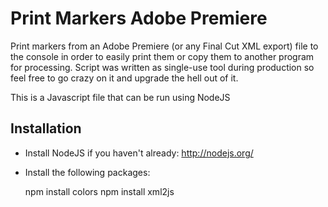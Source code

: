 Print Markers Adobe Premiere
============================

Print markers from an Adobe Premiere (or any Final Cut XML export) file to the console in order to easily print them or copy them to another program for processing. Script was written as single-use tool during production so feel free to go crazy on it and upgrade the hell out of it.

This is a Javascript file that can be run using NodeJS

## Installation

* Install NodeJS if you haven't already: http://nodejs.org/
* Install the following packages:

    npm install colors
    npm install xml2js



